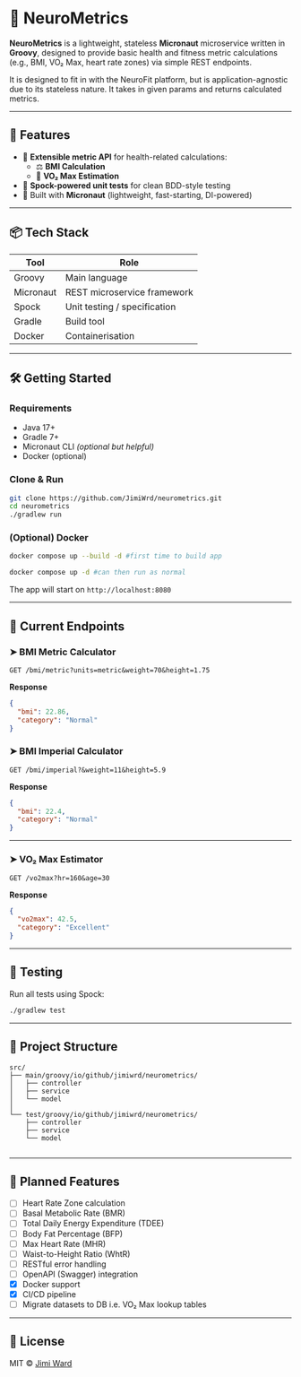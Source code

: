 # 🧠 NeuroMetrics

**NeuroMetrics** is a lightweight, stateless **Micronaut** microservice written in **Groovy**, designed to provide basic health and fitness metric calculations (e.g., BMI, VO₂ Max, heart rate zones) via simple REST endpoints.

It is designed to fit in with the NeuroFit platform, but is application-agnostic due to its stateless nature. It takes in given params and returns calculated metrics.

---

## 🚀 Features

- 🔬 **Extensible metric API** for health-related calculations:
  - ⚖️ **BMI Calculation**
  - 💨 **VO₂ Max Estimation**
- 🧪 **Spock-powered unit tests** for clean BDD-style testing  
- 🧱 Built with **Micronaut** (lightweight, fast-starting, DI-powered)

---

## 📦 Tech Stack

| Tool      | Role                         |
|-----------|------------------------------|
| Groovy    | Main language                |
| Micronaut | REST microservice framework  |
| Spock     | Unit testing / specification |
| Gradle    | Build tool                   |
| Docker    | Containerisation             |  


---

## 🛠️ Getting Started

### Requirements

- Java 17+  
- Gradle 7+  
- Micronaut CLI *(optional but helpful)*
- Docker (optional)

### Clone & Run

```bash
git clone https://github.com/JimiWrd/neurometrics.git
cd neurometrics
./gradlew run
````
### (Optional) Docker

```bash
docker compose up --build -d #first time to build app

docker compose up -d #can then run as normal
```

The app will start on `http://localhost:8080`

---

## 📡 Current Endpoints

### ➤ BMI Metric Calculator

```
GET /bmi/metric?units=metric&weight=70&height=1.75
```

**Response**

```json
{
  "bmi": 22.86,
  "category": "Normal"
}
```

### ➤ BMI Imperial Calculator

```
GET /bmi/imperial?&weight=11&height=5.9
```

**Response**

```json
{
  "bmi": 22.4,
  "category": "Normal"
}
```

---

### ➤ VO₂ Max Estimator

```
GET /vo2max?hr=160&age=30
```

**Response**

```json
{
  "vo2max": 42.5,
  "category": "Excellent"
}
```

---

## 🧪 Testing

Run all tests using Spock:

```bash
./gradlew test
```

---

## 📁 Project Structure

```
src/
├── main/groovy/io/github/jimiwrd/neurometrics/
│   ├── controller
│   ├── service        
│   └── model
│
└── test/groovy/io/github/jimiwrd/neurometrics/       
    ├── controller
    ├── service        
    └── model
    
```

---

## 🧱 Planned Features

* [ ] Heart Rate Zone calculation
* [ ] Basal Metabolic Rate (BMR)
* [ ] Total Daily Energy Expenditure (TDEE)
* [ ] Body Fat Percentage (BFP)
* [ ] Max Heart Rate (MHR)
* [ ] Waist-to-Height Ratio (WhtR)
* [ ] RESTful error handling
* [ ] OpenAPI (Swagger) integration
* [x] Docker support
* [x] CI/CD pipeline
* [ ] Migrate datasets to DB i.e. VO₂ Max lookup tables

---

## 📖 License

MIT © [Jimi Ward](https://github.com/JimiWrd)